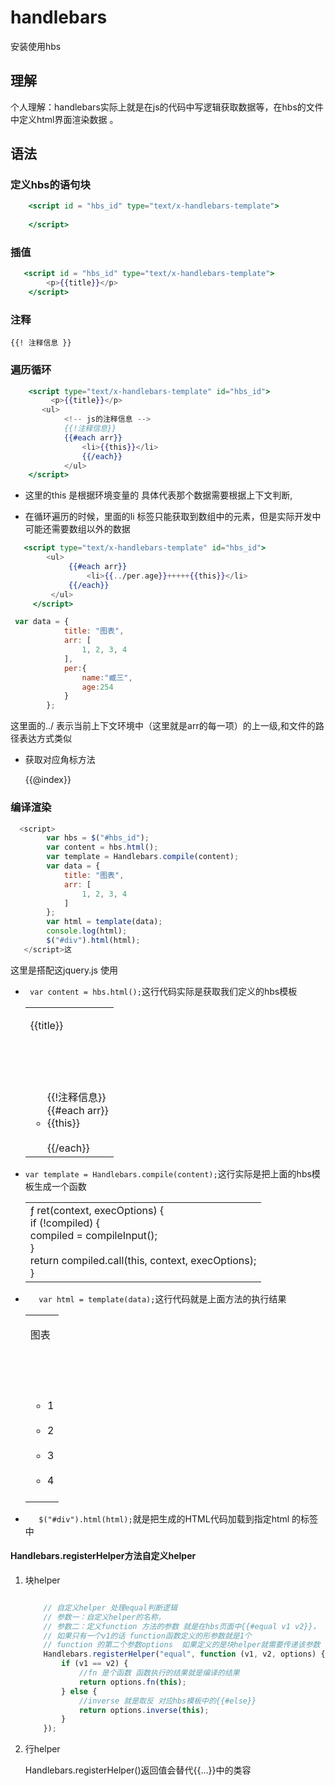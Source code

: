 # handlebars

安装使用hbs 

[handlebars下载地址]: http://builds.handlebarsjs.com.s3.amazonaws.com/bucket-listing.html?sort=lastmod&amp;sortdir=desc	"下载地址"

## 理解

个人理解：handlebars实际上就是在js的代码中写逻辑获取数据等，在hbs的文件中定义html界面渲染数据 。

## 语法

### 定义hbs的语句块

```handlebars
    <script id = "hbs_id" type="text/x-handlebars-template">
        
    </script>
```

### 插值

```handlebars
   <script id = "hbs_id" type="text/x-handlebars-template">
        <p>{{title}}</p>
    </script>
```

### 注释

`{{! 注释信息 }}`

### 遍历循环

```handlebars
    <script type="text/x-handlebars-template" id="hbs_id">
         <p>{{title}}</p>
       <ul>
            <!-- js的注释信息 -->
            {{!注释信息}}
            {{#each arr}}
                <li>{{this}}</li>
                {{/each}}
            </ul>
    </script>
```

- 这里的this 是根据环境变量的  具体代表那个数据需要根据上下文判断,

- 在循环遍历的时候，里面的li 标签只能获取到数组中的元素，但是实际开发中可能还需要数组以外的数据

 ```handlebars
    <script type="text/x-handlebars-template" id="hbs_id">
         <ul>
              {{#each arr}}
                  <li>{{../per.age}}+++++{{this}}</li>
              {{/each}}
          </ul>
      </script>
 ```

```javascript
 var data = {
            title: "图表",
            arr: [
                1, 2, 3, 4
            ],
            per:{
                name:"臧三",
                age:254
            }
        };
```

  这里面的../ 表示当前上下文环境中（这里就是arr的每一项）的上一级,和文件的路径表达方式类似

- 获取对应角标方法

  <div>
  	{{@index}}
  </div>



### 编译渲染

```javascript
  <script>
        var hbs = $("#hbs_id");
        var content = hbs.html();
        var template = Handlebars.compile(content);
        var data = {
            title: "图表",
            arr: [
                1, 2, 3, 4
            ]
        };
        var html = template(data);
        console.log(html);
        $("#div").html(html);
   </script>这
```

这里是搭配这jquery.js 使用  

- ` var content = hbs.html();`这行代码实际是获取我们定义的hbs模板

  |                                                              |
  | ------------------------------------------------------------ |
  | <p>{{title}}</p><br/>       <ul><br/>            <!-- js的注释信息 --><br/>            {{!注释信息}}<br/>            {{#each arr}}<br/>                <li>{{this}}</li><br/>                {{/each}}<br/>            </ul> |

- `var template = Handlebars.compile(content);`这行实际是把上面的hbs模板生成一个函数

  |                                                              |
  | ------------------------------------------------------------ |
  | ƒ ret(context, execOptions) {<br/>	    if (!compiled) {<br/>	      compiled = compileInput();<br/>	    }<br/>	    return compiled.call(this, context, execOptions);<br/>	  } |

- `   var html = template(data);`这行代码就是上面方法的执行结果

  |                                                              |
  | ------------------------------------------------------------ |
  | <p>图表</p><br/>       <ul><br/>            <!-- js的注释信息 --><br/>                <li>1</li><br/>                <li>2</li><br/>                <li>3</li><br/>                <li>4</li><br/>            </ul> |

- `   $("#div").html(html);`就是把生成的HTML代码加载到指定html 的标签中

####   Handlebars.registerHelper方法自定义helper

1. 块helper

   ```javascript
   
       // 自定义helper 处理equal判断逻辑
       // 参数一：自定义helper的名称，
       // 参数二：定义function 方法的参数 就是在hbs页面中{{#equal v1 v2}}，
       // 如果只有一个v1的话 function函数定义的形参数就是1个
       // function 的第二个参数options  如果定义的是块helper就需要传递该参数  options是一些配置项
       Handlebars.registerHelper("equal", function (v1, v2, options) {
           if (v1 == v2) {
               //fn 是个函数 函数执行的结果就是编译的结果
               return options.fn(this);
           } else {
               //inverse 就是取反 对应hbs模板中的{{#else}}
               return options.inverse(this);
           }
       });
   ```

   

2. 行helper

   Handlebars.registerHelper()返回值会替代{{...}}中的类容

